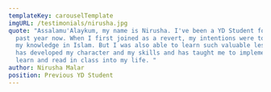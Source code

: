 ```yaml
---
templateKey: carouselTemplate
imgURL: /testimonials/nirusha.jpg
quote: "Assalamu'Alaykum, my name is Nirusha. I've been a YD Student for the
  past year now. When I first joined as a revert, my intentions were to increase
  my knowledge in Islam. But I was also able to learn such valuable lessons that
  has developed my character and my skills and has taught me to implement what I
  learn and read in class into my life. "
author: Nirusha Malar
position: Previous YD Student
---
```

